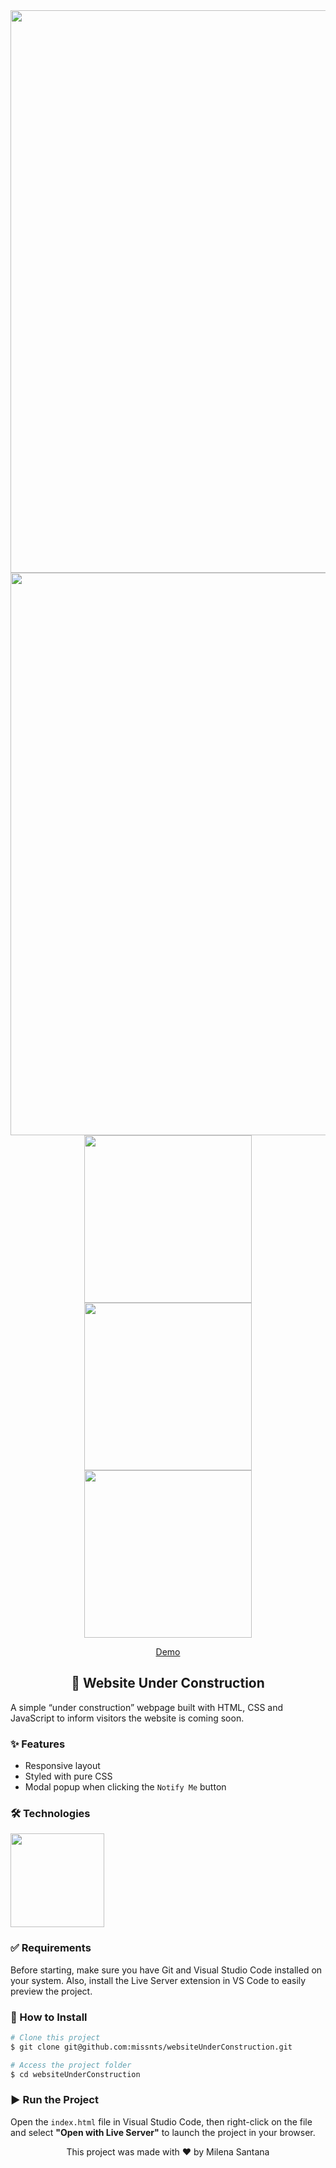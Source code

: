 <div align="center">
  <img src="https://github.com/stnmilena/websiteUnderConstruction/blob/master/assets/website-under-construction-screenshot.png?raw=true" width="900"/>
  <img src="https://github.com/stnmilena/websiteUnderConstruction/blob/master/assets/modal-screenshot.png?raw=true" width="900"/>
  <img src="https://github.com/stnmilena/websiteUnderConstruction/blob/master/assets/mobile-website-screenshot.png?raw=true" width="268"/>
  <img src="https://github.com/stnmilena/websiteUnderConstruction/blob/master/assets/mobile-menu-screenshot.png?raw=true" width="268"/>
  <img src="https://github.com/stnmilena/websiteUnderConstruction/blob/master/assets/mobile-modal-screenshot.png?raw=true" width="268"/>

  <a href="https://website-under-construction.vercel.app/">Demo</a>
  
  <h2>🚧 Website Under Construction</h2>
</div>

<p>A simple “under construction” webpage built with HTML, CSS and JavaScript to inform visitors the website is coming soon.</p>

<h3>✨ Features</h3>

<ul>
  <li>Responsive layout</li>
  <li>Styled with pure CSS</li>
  <li>Modal popup when clicking the <code>Notify Me</code> button</li>
</ul>

<h3>🛠️ Technologies</h3>

<img width="150" src="https://skillicons.dev/icons?i=html,css,javascript,vscode"/>

<h3>✅ Requirements</h3>

<p>Before starting, make sure you have Git and Visual Studio Code installed on your system. Also, install the Live Server extension in VS Code to easily preview the project.</p>

<h3>🚀 How to Install</h3>

```bash
# Clone this project
$ git clone git@github.com:missnts/websiteUnderConstruction.git

# Access the project folder
$ cd websiteUnderConstruction
```

<h3>▶️ Run the Project</h3>

<p>Open the <code>index.html</code> file in Visual Studio Code, then right-click on the file and select <b>"Open with Live Server"</b> to launch the project in your browser.</p>

<div align="center">
  <span>This project was made with ❤️ by Milena Santana</span>
</div>
